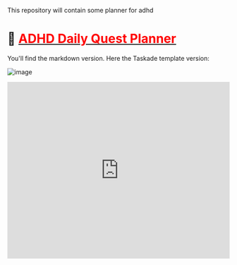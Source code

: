 This repository will contain some planner for adhd

# 🧠 <u><span style="color:red">ADHD Daily Quest Planner</span></u>

You'll find the markdown version. Here the Taskade template version: 

![image](https://github.com/Idenroad/ADHD-helper/assets/150827422/887e032e-34a7-42e5-bae5-80a9d0a9f3bb)

<!-- View Only --><iframe width="100%" height="400px" scrolling="yes" frameborder="no" src="https://www.taskade.com/embed/KfTj4ec6phUHN1XR?as=board&share=view&view=xFgHBUH5h4qnsxhg&theme=light&coverImageType=banner"></iframe>


